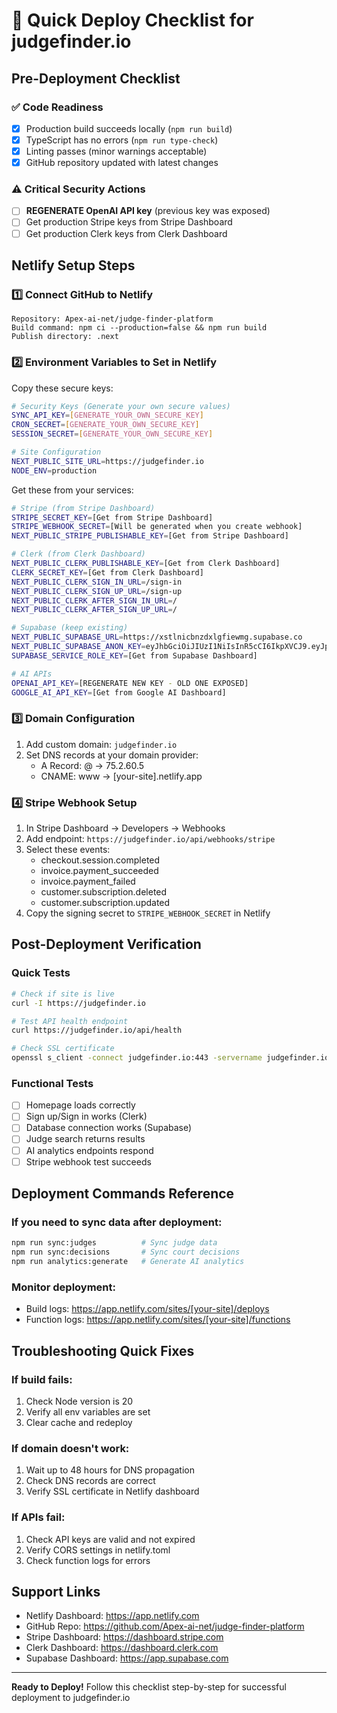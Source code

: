 # 🚀 Quick Deploy Checklist for judgefinder.io

## Pre-Deployment Checklist

### ✅ Code Readiness
- [x] Production build succeeds locally (`npm run build`)
- [x] TypeScript has no errors (`npm run type-check`)
- [x] Linting passes (minor warnings acceptable)
- [x] GitHub repository updated with latest changes

### ⚠️ Critical Security Actions
- [ ] **REGENERATE OpenAI API key** (previous key was exposed)
- [ ] Get production Stripe keys from Stripe Dashboard
- [ ] Get production Clerk keys from Clerk Dashboard

## Netlify Setup Steps

### 1️⃣ Connect GitHub to Netlify
```
Repository: Apex-ai-net/judge-finder-platform
Build command: npm ci --production=false && npm run build
Publish directory: .next
```

### 2️⃣ Environment Variables to Set in Netlify

Copy these secure keys:
```bash
# Security Keys (Generate your own secure values)
SYNC_API_KEY=[GENERATE_YOUR_OWN_SECURE_KEY]
CRON_SECRET=[GENERATE_YOUR_OWN_SECURE_KEY]
SESSION_SECRET=[GENERATE_YOUR_OWN_SECURE_KEY]

# Site Configuration
NEXT_PUBLIC_SITE_URL=https://judgefinder.io
NODE_ENV=production
```

Get these from your services:
```bash
# Stripe (from Stripe Dashboard)
STRIPE_SECRET_KEY=[Get from Stripe Dashboard]
STRIPE_WEBHOOK_SECRET=[Will be generated when you create webhook]
NEXT_PUBLIC_STRIPE_PUBLISHABLE_KEY=[Get from Stripe Dashboard]

# Clerk (from Clerk Dashboard)
NEXT_PUBLIC_CLERK_PUBLISHABLE_KEY=[Get from Clerk Dashboard]
CLERK_SECRET_KEY=[Get from Clerk Dashboard]
NEXT_PUBLIC_CLERK_SIGN_IN_URL=/sign-in
NEXT_PUBLIC_CLERK_SIGN_UP_URL=/sign-up
NEXT_PUBLIC_CLERK_AFTER_SIGN_IN_URL=/
NEXT_PUBLIC_CLERK_AFTER_SIGN_UP_URL=/

# Supabase (keep existing)
NEXT_PUBLIC_SUPABASE_URL=https://xstlnicbnzdxlgfiewmg.supabase.co
NEXT_PUBLIC_SUPABASE_ANON_KEY=eyJhbGciOiJIUzI1NiIsInR5cCI6IkpXVCJ9.eyJpc3MiOiJzdXBhYmFzZSIsInJlZiI6InhzdGxuaWNibnpkeGxnZmlld21nIiwicm9sZSI6ImFub24iLCJpYXQiOjE3NTUwNjQ3MDgsImV4cCI6MjA3MDY0MDcwOH0.v3VThW44-3UbRViJ6sXyCE0PV8tfNepuSWRWp3gPQbI
SUPABASE_SERVICE_ROLE_KEY=[Get from Supabase Dashboard]

# AI APIs
OPENAI_API_KEY=[REGENERATE NEW KEY - OLD ONE EXPOSED]
GOOGLE_AI_API_KEY=[Get from Google AI Dashboard]
```

### 3️⃣ Domain Configuration
1. Add custom domain: `judgefinder.io`
2. Set DNS records at your domain provider:
   - A Record: @ → 75.2.60.5
   - CNAME: www → [your-site].netlify.app

### 4️⃣ Stripe Webhook Setup
1. In Stripe Dashboard → Developers → Webhooks
2. Add endpoint: `https://judgefinder.io/api/webhooks/stripe`
3. Select these events:
   - checkout.session.completed
   - invoice.payment_succeeded
   - invoice.payment_failed
   - customer.subscription.deleted
   - customer.subscription.updated
4. Copy the signing secret to `STRIPE_WEBHOOK_SECRET` in Netlify

## Post-Deployment Verification

### Quick Tests
```bash
# Check if site is live
curl -I https://judgefinder.io

# Test API health endpoint
curl https://judgefinder.io/api/health

# Check SSL certificate
openssl s_client -connect judgefinder.io:443 -servername judgefinder.io
```

### Functional Tests
- [ ] Homepage loads correctly
- [ ] Sign up/Sign in works (Clerk)
- [ ] Database connection works (Supabase)
- [ ] Judge search returns results
- [ ] AI analytics endpoints respond
- [ ] Stripe webhook test succeeds

## Deployment Commands Reference

### If you need to sync data after deployment:
```bash
npm run sync:judges          # Sync judge data
npm run sync:decisions       # Sync court decisions
npm run analytics:generate   # Generate AI analytics
```

### Monitor deployment:
- Build logs: https://app.netlify.com/sites/[your-site]/deploys
- Function logs: https://app.netlify.com/sites/[your-site]/functions

## Troubleshooting Quick Fixes

### If build fails:
1. Check Node version is 20
2. Verify all env variables are set
3. Clear cache and redeploy

### If domain doesn't work:
1. Wait up to 48 hours for DNS propagation
2. Check DNS records are correct
3. Verify SSL certificate in Netlify dashboard

### If APIs fail:
1. Check API keys are valid and not expired
2. Verify CORS settings in netlify.toml
3. Check function logs for errors

## Support Links
- Netlify Dashboard: https://app.netlify.com
- GitHub Repo: https://github.com/Apex-ai-net/judge-finder-platform
- Stripe Dashboard: https://dashboard.stripe.com
- Clerk Dashboard: https://dashboard.clerk.com
- Supabase Dashboard: https://app.supabase.com

---

**Ready to Deploy!** Follow this checklist step-by-step for successful deployment to judgefinder.io